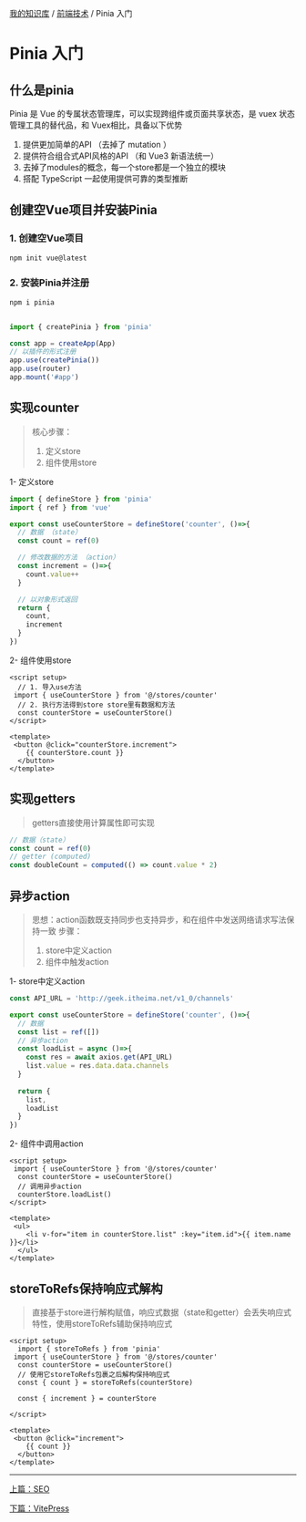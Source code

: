 [我的知识库](../README.md) / [前端技术](zz_gneratered_mdi.md) / Pinia 入门

# Pinia 入门

## 什么是pinia

Pinia 是 Vue 的专属状态管理库，可以实现跨组件或页面共享状态，是 vuex 状态管理工具的替代品，和 Vuex相比，具备以下优势

1. 提供更加简单的API （去掉了 mutation ）
2. 提供符合组合式API风格的API （和 Vue3 新语法统一）
3. 去掉了modules的概念，每一个store都是一个独立的模块
4. 搭配 TypeScript 一起使用提供可靠的类型推断

## 创建空Vue项目并安装Pinia

### 1. 创建空Vue项目

```bash
npm init vue@latest
```

### 2. 安装Pinia并注册

```bash
npm i pinia
```

```javascript

import { createPinia } from 'pinia'

const app = createApp(App)
// 以插件的形式注册
app.use(createPinia())
app.use(router)
app.mount('#app')
```

## 实现counter
>
> 核心步骤：
>
> 1. 定义store
> 2. 组件使用store

1- 定义store

```javascript
import { defineStore } from 'pinia'
import { ref } from 'vue'

export const useCounterStore = defineStore('counter', ()=>{
  // 数据 （state）
  const count = ref(0)

  // 修改数据的方法 （action）
  const increment = ()=>{
    count.value++
  }

  // 以对象形式返回
  return {
    count,
    increment
  }
})

```

2- 组件使用store

```vue
<script setup>
  // 1. 导入use方法
 import { useCounterStore } from '@/stores/counter'
  // 2. 执行方法得到store store里有数据和方法
  const counterStore = useCounterStore()
</script>

<template>
 <button @click="counterStore.increment">
    {{ counterStore.count }}
  </button>
</template>
```

## 实现getters
>
> getters直接使用计算属性即可实现

```javascript
// 数据（state）
const count = ref(0)
// getter (computed)
const doubleCount = computed(() => count.value * 2)
```

## 异步action
>
> 思想：action函数既支持同步也支持异步，和在组件中发送网络请求写法保持一致
> 步骤：
>
> 1. store中定义action
> 2. 组件中触发action

1- store中定义action

```javascript
const API_URL = 'http://geek.itheima.net/v1_0/channels'

export const useCounterStore = defineStore('counter', ()=>{
  // 数据
  const list = ref([])
  // 异步action
  const loadList = async ()=>{
    const res = await axios.get(API_URL)
    list.value = res.data.data.channels
  }
  
  return {
    list,
    loadList
  }
})
```

2- 组件中调用action

```vue
<script setup>
 import { useCounterStore } from '@/stores/counter'
  const counterStore = useCounterStore()
  // 调用异步action
  counterStore.loadList()
</script>

<template>
 <ul>
    <li v-for="item in counterStore.list" :key="item.id">{{ item.name }}</li>
  </ul>
</template>
```

## storeToRefs保持响应式解构
>
> 直接基于store进行解构赋值，响应式数据（state和getter）会丢失响应式特性，使用storeToRefs辅助保持响应式

```vue
<script setup>
  import { storeToRefs } from 'pinia'
 import { useCounterStore } from '@/stores/counter'
  const counterStore = useCounterStore()
  // 使用它storeToRefs包裹之后解构保持响应式
  const { count } = storeToRefs(counterStore)

  const { increment } = counterStore
  
</script>

<template>
 <button @click="increment">
    {{ count }}
  </button>
</template>
```

---
[上篇：SEO](build-site-seo-config.md)

[下篇：VitePress](vitepress.md)
